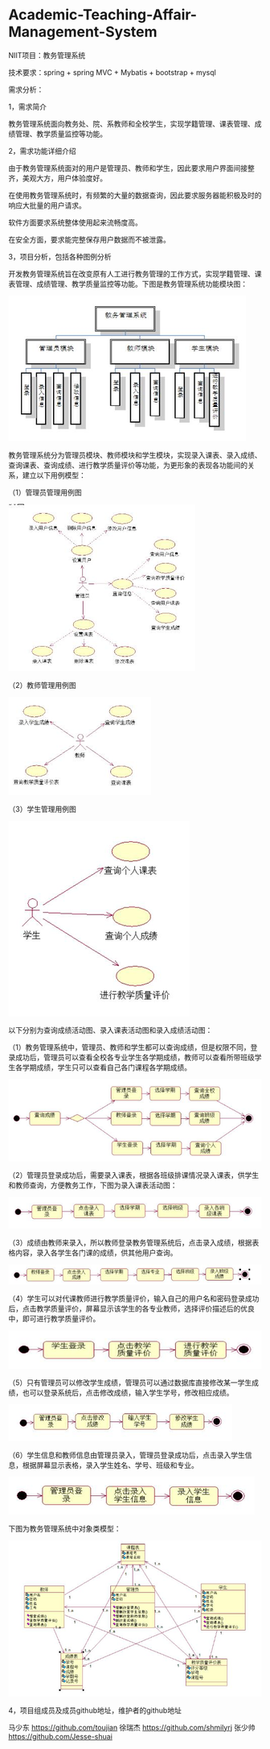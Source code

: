 # Academic-Teaching-Affair-Management-System
NIIT项目：教务管理系统

技术要求：spring + spring MVC + Mybatis + bootstrap + mysql

需求分析：

1，需求简介

教务管理系统面向教务处、院、系教师和全校学生，实现学籍管理、课表管理、成绩管理、教学质量监控等功能。

2，需求功能详细介绍

由于教务管理系统面对的用户是管理员、教师和学生，因此要求用户界面间接整齐，美观大方，用户体验度好。

在使用教务管理系统时，有频繁的大量的数据查询，因此要求服务器能积极及时的响应大批量的用户请求。

软件方面要求系统整体使用起来流畅度高。

在安全方面，要求能完整保存用户数据而不被泄露。

3，项目分析，包括各种图例分析

开发教务管理系统旨在改变原有人工进行教务管理的工作方式，实现学籍管理、课表管理、成绩管理、教学质量监控等功能。下图是教务管理系统功能模块图：

![教务管理系统功能模块图](MarkdownPhotos/1.jpg)

教务管理系统分为管理员模块、教师模块和学生模块，实现录入课表、录入成绩、查询课表、查询成绩、进行教学质量评价等功能，为更形象的表现各功能间的关系，建立以下用例模型：

（1）管理员管理用例图

![管理员管理用例图](MarkdownPhotos/2.jpg)

（2）教师管理用例图

![教师管理用例图](MarkdownPhotos/3.jpg)

（3）学生管理用例图

![学生管理用例图](MarkdownPhotos/4.jpg)

以下分别为查询成绩活动图、录入课表活动图和录入成绩活动图：

（1）教务管理系统中，管理员、教师和学生都可以查询成绩，但是权限不同，登录成功后，管理员可以查看全校各专业学生各学期成绩，教师可以查看所带班级学生各学期成绩，学生只可以查看自己各门课程各学期成绩。

![查询成绩活动图](MarkdownPhotos/5.jpg)

（2）管理员登录成功后，需要录入课表，根据各班级排课情况录入课表，供学生和教师查询，方便教务工作，下图为录入课表活动图：

![录入课表活动图](MarkdownPhotos/6.jpg)

（3）成绩由教师来录入，所以教师登录教务管理系统后，点击录入成绩，根据表格内容，录入各学生各门课的成绩，供其他用户查询。

![录入成绩活动图](MarkdownPhotos/7.jpg)

（4）学生可以对代课教师进行教学质量评价，输入自己的用户名和密码登录成功后，点击教学质量评价，屏幕显示该学生的各专业教师，选择评价描述后的优良中，即可进行教学质量评价。

![教学质量评价活动图](MarkdownPhotos/8.jpg)

（5）只有管理员可以修改学生成绩，管理员可以通过数据库直接修改某一学生成绩，也可以登录系统后，点击修改成绩，输入学生学号，修改相应成绩。

![修改成绩活图](MarkdownPhotos/9.jpg)

（6）学生信息和教师信息由管理员录入，管理员登录成功后，点击录入学生信息，根据屏幕显示表格，录入学生姓名、学号、班级和专业。

![录入学生信息活动图](MarkdownPhotos/10.jpg)

下图为教务管理系统中对象类模型：

![教务管理系统对象类模型](MarkdownPhotos/11.jpg)

4，项目组成员及成员github地址，维护者的github地址

马少东 https://github.com/toujian
徐瑞杰 https://github.com/shmilyrj
张少帅 https://github.com/Jesse-shuai
